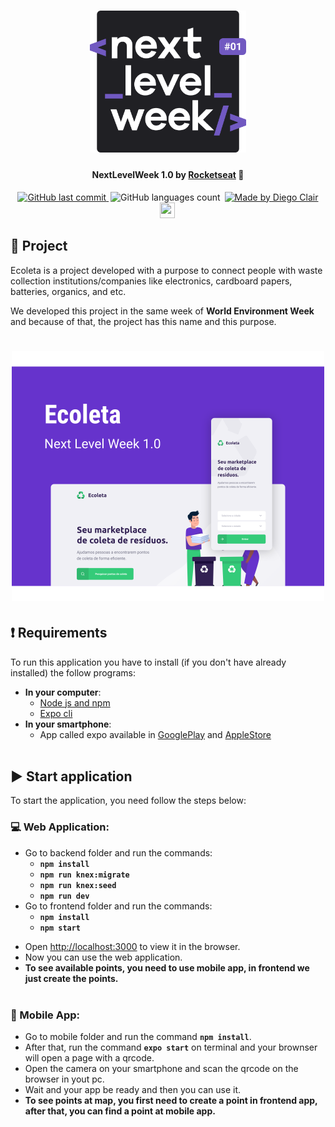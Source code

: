 <h1 align="center">
    <img alt="NextLevelWeek" title="#NextLevelWeek" src=".github/logo.svg" width="250px" />
</h1>

<h4 align="center"> 
	NextLevelWeek 1.0 by
   <a href="https://rocketseat.com.br/">Rocketseat</a> 🚀
</h4>

<p align="center">

   <a href="https://github.com/diegoclair/next-level-week/commits/master">
    <img alt="GitHub last commit" src="https://img.shields.io/github/last-commit/diegoclair/next-level-week?label=Last%20commit">
  </a>

  <img alt="GitHub languages count" src="https://img.shields.io/github/languages/count/diegoclair/next-level-week" style="margin-left:3px;">
  
  <a href="https://www.linkedin.com/in/diegoclair/">
     <img alt="Made by Diego Clair" src="https://img.shields.io/badge/Made%20by-Diego%20Clair-informational" style="margin-left:3px;">
     <img src="https://img.icons8.com/color/2x/linkedin.png" width="24px" height="25.1px" style="margin-left:-3px; margin-bottom: -2.9px">
  </a>
</p>

## 📝 Project
Ecoleta is a project developed with a purpose to connect people with waste collection institutions/companies like electronics, cardboard papers, batteries, organics, and etc.  

We developed this project in the same week of <b>World Environment Week</b> and because of that, the project has this name and this purpose.  


<h1 align="center">
    <img alt="Example" title="Example" src=".github/capa.svg" width="500px" />
</h1>

## ❗ Requirements
To run this application you have to install (if you don't have already installed) the follow programs:
* <b>In your computer</b>:
   * [Node js and npm](https://nodejs.org/en/download/)
   * [Expo cli](https://expo.io/tools#cli)
* <b>In your smartphone</b>:
   * App called expo available in [GooglePlay](https://play.google.com/store/apps/details?id=host.exp.exponent) and [AppleStore](https://apps.apple.com/br/app/expo-client/id982107779)
<br></br>
## ▶️ Start application
To start the application, you need follow the steps below:  
### 💻 Web Application:  
   * Go to backend folder and run the commands:
      - <b>```npm install```</b>
      - <b>```npm run knex:migrate```</b>
      - <b>```npm run knex:seed```</b>
      - <b>```npm run dev```</b>
   * Go to frontend folder and run the commands:
      - <b>```npm install```</b>
      - <b>```npm start```</b>
   - Open [http://localhost:3000](http://localhost:3000) to view it in the browser.
   - Now you can use the web application.
   - <b>To see available points, you need to use mobile app, in frontend we just create the points.</b>
<br></br>
### 📱 Mobile App:
   - Go to mobile folder and run the command <b>```npm install```</b>.
   - After that, run the command <b>```expo start```</b> on terminal and your brownser will open a page with a qrcode.
   - Open the camera on your smartphone and scan the qrcode on the browser in yout pc.
   - Wait and your app be ready and then you can use it.
   - <b>To see points at map, you first need to create a point in frontend app, after that, you can find a point at mobile app.</b>
   

